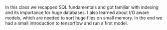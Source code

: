 In this class we recapped SQL fundamentals and got familiar with indexing and its importance for huge databases. I also learned about I/O aware models, which are needed to sort huge files on small memory. In the end we had a small introduction to tensorflow and run a first model.